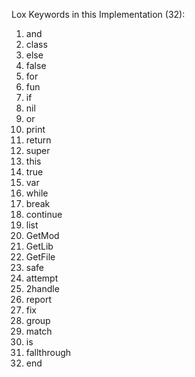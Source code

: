 Lox Keywords in this Implementation (32):
1. and
2. class
3. else
4. false
5. for
6. fun
7. if
8. nil
9. or
10. print
11. return
12. super
13. this
14. true
15. var
16. while
17. break
18. continue
19. list
20. GetMod
21. GetLib
22. GetFile
23. safe
24. attempt
25. 2handle
26. report
27. fix
28. group
29. match
30. is
31. fallthrough
32. end

